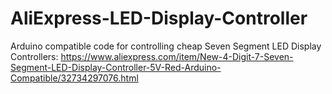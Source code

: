 # AliExpress-LED-Display-Controller
Arduino compatible code for controlling cheap Seven Segment LED Display Controllers:  https://www.aliexpress.com/item/New-4-Digit-7-Seven-Segment-LED-Display-Controller-5V-Red-Arduino-Compatible/32734297076.html 
